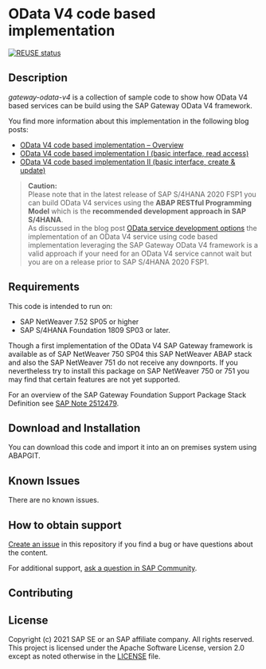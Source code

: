 # OData V4 code based implementation
[![REUSE status](https://api.reuse.software/badge/github.com/SAP-samples/gateway-odata-v4)](https://api.reuse.software/info/github.com/SAP-samples/gateway-odata-v4)
## Description
*gateway-odata-v4* is a collection of sample code to show how OData V4 based services can be build using the SAP Gateway OData V4 framework.  

You find more information about this implementation in the following blog posts:
- [OData V4 code based implementation – Overview](https://blogs.sap.com/2017/12/12/odata-v4-code-based-implementation-overview/)
- [OData V4 code based implementation I (basic interface, read access)](https://blogs.sap.com/2017/12/12/odata-v4-code-based-implementation-i-basic-interface-read-access/)
- [OData V4 code based implementation II (basic interface, create & update)](https://blogs.sap.com/2017/12/20/odata-v4-code-based-implementation-i-basic-interface-create-update/)

> **Caution:**  
> Please note that in the latest release of SAP S/4HANA 2020 FSP1 you can build OData V4 services using the **ABAP RESTful Programming Model** which is the **recommended development approach in SAP S/4HANA**.  
> As discussed in the blog post [OData service development options](https://blogs.sap.com/2017/12/12/odata-service-development-options/) the implementation of an OData V4 service using code based implementation leveraging the SAP Gateway OData V4 framework is a valid approach if your need for an OData V4 service cannot wait but you are on a release prior to SAP S/4HANA 2020 FSP1.

## Requirements

This code is intended to run on:  

- SAP NetWeaver 7.52 SP05 or higher 
- SAP S/4HANA Foundation 1809 SP03 or later.

Though a first implementation of the OData V4 SAP Gateway framework is available as of SAP NetWeaver 750 SP04 this SAP NetWeaver ABAP stack and also the SAP NetWeaver 751 do not receive any downports. If you nevertheless try to install this package on SAP NetWeaver 750 or 751 you may find that certain features are not yet supported.  

For an overview of the SAP Gateway Foundation Support Package Stack Definition see [SAP Note 2512479](https://launchpad.support.sap.com/#/notes/2512479).  

## Download and Installation

You can download this code and import it into an on premises system using ABAPGIT.

## Known Issues

There are no known issues.

## How to obtain support

[Create an issue](https://github.com/SAP-samples/<repository-name>/issues) in this repository if you find a bug or have questions about the content.
 
For additional support, [ask a question in SAP Community](https://answers.sap.com/questions/ask.html).

## Contributing

## License
Copyright (c) 2021 SAP SE or an SAP affiliate company. All rights reserved. This project is licensed under the Apache Software License, version 2.0 except as noted otherwise in the [LICENSE](LICENSES/Apache-2.0.txt) file.
